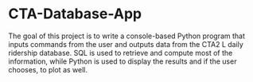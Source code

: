 # CTA-Database-App
The goal of this project is to write a console-based Python program that inputs
commands from the user and outputs data from the CTA2 L daily ridership database.
SQL is used to retrieve and compute most of the information, while Python is
used to display the results and if the user chooses, to plot as well.
